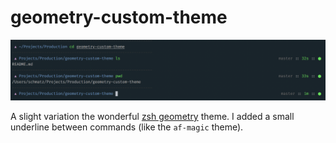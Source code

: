 # geometry-custom-theme

![example](example.png)

A slight variation the wonderful [zsh geometry](https://github.com/fribmendes/geometry) theme. I added a small underline between commands (like the `af-magic` theme).
